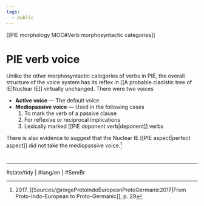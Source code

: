 ```yaml
---
tags:
  - public
---
```

[[PIE morphology MOC#Verb morphosyntactic categories]]
# PIE verb voice
Unlike the other morphosyntactic categories of verbs in PIE,
the overall structure of the voice system has its reflex in [[A probable cladistic tree of IE|Nuclear IE]] virtually unchanged.
There were two voices

- **Active voice** — The default voice
- **Mediopassive voice** — Used in the following cases
  1. To mark the verb of a passive clause
  2. For reflexive or reciprocal implications
  3. Lexically marked [[PIE deponent verb|deponent]] verbs

There is also evidence to suggest that the Nuclear IE [[PIE aspect|perfect aspect]] did not take the mediopassive voice.[^2017]

[^2017]: 2017\. [[Sources/@ringeProtoIndoEuropeanProtoGermanic2017|From Proto-Indo-European to Proto-Germanic]], p. 29

#
---
#state/tidy | #lang/en | #SemBr
